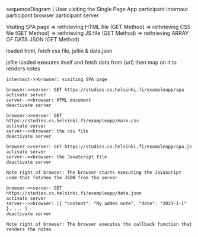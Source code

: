 sequenceDiagram | User visiting the Single Page App
participant internaut
participant browser
participant server

Visiting SPA page => rethrieving HTML file (GET Method) => rethrieving CSS file (GET Method) => rethrieving JS file (GET Method) => rethrieving ARRAY OF DATA JSON (GET Method)

loaded html, fetch css file, jsfile & data.json

jsfile loaded executes itself and fetch data from (url) then map on it to renders notes

    internaut->>browser: visiting SPA page

    browser->>server: GET https://studies.cs.helsinki.fi/exampleapp/spa
    activate server
    server-->>browser: HTML document
    deactivate server

    browser->>server: GET https://studies.cs.helsinki.fi/exampleapp/main.css
    activate server
    server-->>browser: the css file
    deactivate server

    browser->>server: GET https://studies.cs.helsinki.fi/exampleapp/spa.js
    activate server
    server-->>browser: the JavaScript file
    deactivate server

    Note right of browser: The browser starts executing the JavaScript code that fetches the JSON from the server

    browser->>server: GET https://studies.cs.helsinki.fi/exampleapp/data.json
    activate server
    server-->>browser: [{ "content": "My added note", "date": "2023-1-1" }, ... ]
    deactivate server

    Note right of browser: The browser executes the callback function that renders the notes

    
